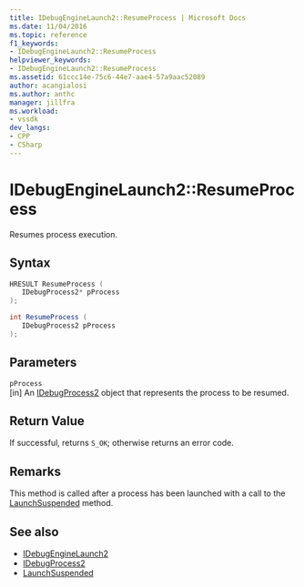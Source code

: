 ```yaml
---
title: IDebugEngineLaunch2::ResumeProcess | Microsoft Docs
ms.date: 11/04/2016
ms.topic: reference
f1_keywords:
- IDebugEngineLaunch2::ResumeProcess
helpviewer_keywords:
- IDebugEngineLaunch2::ResumeProcess
ms.assetid: 61ccc14e-75c6-44e7-aae4-57a9aac52089
author: acangialosi
ms.author: anthc
manager: jillfra
ms.workload:
- vssdk
dev_langs:
- CPP
- CSharp
---
```

# IDebugEngineLaunch2::ResumeProcess
Resumes process execution.

## Syntax

```cpp
HRESULT ResumeProcess ( 
   IDebugProcess2* pProcess
);
```

```csharp
int ResumeProcess ( 
   IDebugProcess2 pProcess
);
```

## Parameters
`pProcess`\
[in] An [IDebugProcess2](../../../extensibility/debugger/reference/idebugprocess2.md) object that represents the process to be resumed.

## Return Value
 If successful, returns `S_OK`; otherwise returns an error code.

## Remarks
 This method is called after a process has been launched with a call to the [LaunchSuspended](../../../extensibility/debugger/reference/idebugenginelaunch2-launchsuspended.md) method.

## See also
- [IDebugEngineLaunch2](../../../extensibility/debugger/reference/idebugenginelaunch2.md)
- [IDebugProcess2](../../../extensibility/debugger/reference/idebugprocess2.md)
- [LaunchSuspended](../../../extensibility/debugger/reference/idebugenginelaunch2-launchsuspended.md)
